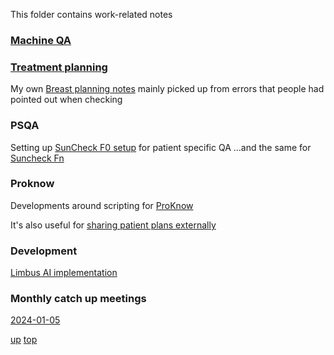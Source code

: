 This folder contains work-related notes


### [Machine QA](Machine%20QA.md)

### [Treatment planning](treatment_planning/Treatment%20Planning.md)

My own [Breast planning notes](treatment_planning/Breast%20planning%20notes.md) mainly picked up from errors that people had pointed out when checking

### PSQA

Setting up [SunCheck F0 setup](SunCheck/SunCheck%20F0%20setup.md) for patient specific QA
...and the same for [Suncheck Fn](SunCheck/SunCheck_Fraction_n_setup.md)
### Proknow

Developments around scripting for [ProKnow](proknow/README.md) 

It's also useful for [sharing patient plans externally](proknow/Sharing%20patient%20plans%20externally%20using%20ProKnow.md)

### Development

[Limbus AI implementation](Limbus%20AI%20implementation.md)


### Monthly catch up meetings

[2024-01-05](2024-01-05.md)


[up](README.md)
[top](../README.md)
